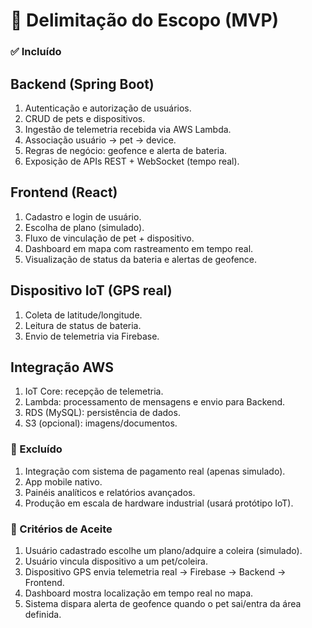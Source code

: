 # 📌 Delimitação do Escopo (MVP)

### ✅ Incluído

## **Backend (Spring Boot)**

1. Autenticação e autorização de usuários.
2. CRUD de pets e dispositivos.
3. Ingestão de telemetria recebida via AWS Lambda.
4. Associação usuário → pet → device.
5. Regras de negócio: geofence e alerta de bateria.
6. Exposição de APIs REST + WebSocket (tempo real).

## Frontend (React)

1. Cadastro e login de usuário.
2. Escolha de plano (simulado).
3. Fluxo de vinculação de pet + dispositivo.
4. Dashboard em mapa com rastreamento em tempo real.
5. Visualização de status da bateria e alertas de geofence.

## Dispositivo IoT (GPS real)

1. Coleta de latitude/longitude.
2. Leitura de status de bateria.
3. Envio de telemetria via Firebase.

## Integração AWS

1. IoT Core: recepção de telemetria.
2. Lambda: processamento de mensagens e envio para Backend.
3. RDS (MySQL): persistência de dados.
4. S3 (opcional): imagens/documentos.

### 🚫 Excluído

1. Integração com sistema de pagamento real (apenas simulado).
2. App mobile nativo.
3. Painéis analíticos e relatórios avançados.
4. Produção em escala de hardware industrial (usará protótipo IoT).

### 🎯 Critérios de Aceite

1. Usuário cadastrado escolhe um plano/adquire a coleira (simulado).
2. Usuário vincula dispositivo a um pet/coleira.
3. Dispositivo GPS envia telemetria real → Firebase → Backend → Frontend.
4. Dashboard mostra localização em tempo real no mapa.
5. Sistema dispara alerta de geofence quando o pet sai/entra da área definida.
